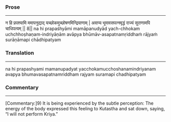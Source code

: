 ### Prose 
 --- 
न हि प्रपश्यामि ममापनुद्याद्
यच्छोकमुच्छोषणमिन्द्रियाणाम् |
अवाप्य भूमावसपत्नमृद्धं
राज्यं सुराणामपि चाधिपत्यम् || 8||
na hi prapaśhyāmi mamāpanudyād
yach-chhokam uchchhoṣhaṇam-indriyāṇām
avāpya bhūmāv-asapatnamṛiddhaṁ
rājyaṁ surāṇāmapi chādhipatyam

### Translation 
 --- 
na hi prapashyami mamanupadyat yacchokamucchoshanamindriyanam avapya bhumavasapatnamriddham rajyam suramapi chadhipatyam

### Commentary 
 --- 
[Commentary:]9) It is being experienced by the subtle perception: The energy of the body expressed this feeling to Kutastha and sat down, saying, “I will not perform Kriya.”